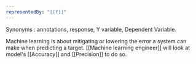 ```yaml
---
representedBy: "[[Y]]"
---
```


Synonyms : annotations, response, Y variable, Dependent Variable. 

Machine learning is about mitigating or lowering the error a system can make when predicting a target. [[Machine learning engineer]] will look at model's [[Accuracy]] and [[Precision]] to do so. 
